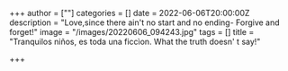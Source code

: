 +++
author = [""]
categories = []
date = 2022-06-06T20:00:00Z
description = "Love,since there ain't no start and no ending- Forgive and forget!"
image = "/images/20220606_094243.jpg"
tags = []
title = "Tranquilos niños, es toda una ficcìon. What the truth doesn' t say!"

+++
